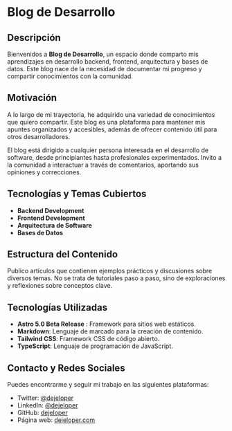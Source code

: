 # Blog de Desarrollo

## Descripción

Bienvenidos a **Blog de Desarrollo**, un espacio donde comparto mis aprendizajes en desarrollo backend, frontend, arquitectura y bases de datos. Este blog nace de la necesidad de documentar mi progreso y compartir conocimientos con la comunidad.

## Motivación

A lo largo de mi trayectoria, he adquirido una variedad de conocimientos que quiero compartir. Este blog es una plataforma para mantener mis apuntes organizados y accesibles, además de ofrecer contenido útil para otros desarrolladores.

El blog está dirigido a cualquier persona interesada en el desarrollo de software, desde principiantes hasta profesionales experimentados. Invito a la comunidad a interactuar a través de comentarios, aportando sus opiniones y correcciones.

## Tecnologías y Temas Cubiertos

- **Backend Development**
- **Frontend Development**
- **Arquitectura de Software**
- **Bases de Datos**

## Estructura del Contenido

Publico artículos que contienen ejemplos prácticos y discusiones sobre diversos temas. No se trata de tutoriales paso a paso, sino de exploraciones y reflexiones sobre conceptos clave.

## Tecnologías Utilizadas

- **Astro 5.0 Beta Release** : Framework para sitios web estáticos.
- **Markdown**: Lenguaje de marcado para la creación de contenido.
- **Tailwind CSS**: Framework CSS de código abierto.
- **TypeScript**: Lenguaje de programación de JavaScript.

## Contacto y Redes Sociales

Puedes encontrarme y seguir mi trabajo en las siguientes plataformas:

- Twitter: [@dejeloper](https://twitter.com/dejeloper)
- LinkedIn: [@dejeloper](https://linkedin.com/in/dejeloper)
- GitHub: [dejeloper](https://github.com/dejeloper)
- Página web: [dejeloper.com](https://dejeloper.com)
